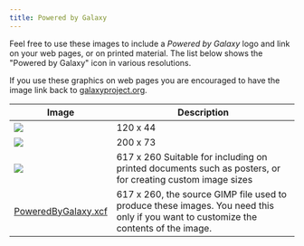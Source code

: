 ```yaml
---
title: Powered by Galaxy
---
```

Feel free to use these images to include a *Powered by Galaxy* logo and link on
your web pages, or on printed material. The list below shows the "Powered by
Galaxy" icon in various resolutions.

If you use these graphics on web pages you are encouraged to have the image link back
to [galaxyproject.org](http://galaxyproject.org/).


| Image                                       | Description  |
| ------------------------------------------- | ------------ |
| ![](PoweredByGalaxy120.png)                 |  120 x 44    |
| ![](PoweredByGalaxy200.png)                 |  200 x 73    |
| ![](PoweredByGalaxy617.png)                 |  617 x 260 Suitable for including on printed documents such as posters, or for creating custom image sizes  |
| [PoweredByGalaxy.xcf](PoweredByGalaxy.xcf)  |  617 x 260, the source GIMP file used to produce these images.  You need this only if you want to customize the contents of the image.  |

